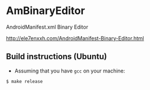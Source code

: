 # AmBinaryEditor

AndroidManifest.xml Binary Editor

http://ele7enxxh.com/AndroidManifest-Binary-Editor.html

## Build instructions (Ubuntu)

- Assuming that you have `gcc` on your machine:
```
$ make release
```

